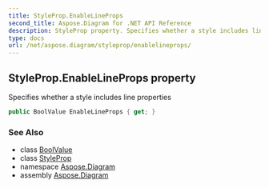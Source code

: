```yaml
---
title: StyleProp.EnableLineProps
second_title: Aspose.Diagram for .NET API Reference
description: StyleProp property. Specifies whether a style includes line properties
type: docs
url: /net/aspose.diagram/styleprop/enablelineprops/
---
```

## StyleProp.EnableLineProps property

Specifies whether a style includes line properties

```csharp
public BoolValue EnableLineProps { get; }
```

### See Also

* class [BoolValue](../../boolvalue/)
* class [StyleProp](../)
* namespace [Aspose.Diagram](../../styleprop/)
* assembly [Aspose.Diagram](../../../)


